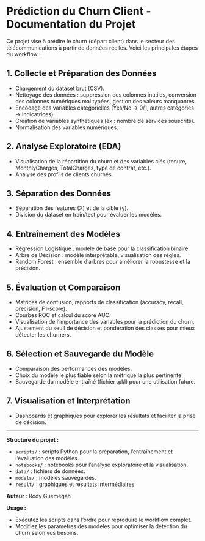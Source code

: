 # Prédiction du Churn Client - Documentation du Projet

Ce projet vise à prédire le churn (départ client) dans le secteur des télécommunications à partir de données réelles. Voici les principales étapes du workflow :

## 1. Collecte et Préparation des Données
- Chargement du dataset brut (CSV).
- Nettoyage des données : suppression des colonnes inutiles, conversion des colonnes numériques mal typées, gestion des valeurs manquantes.
- Encodage des variables catégorielles (Yes/No → 0/1, autres catégories → indicatrices).
- Création de variables synthétiques (ex : nombre de services souscrits).
- Normalisation des variables numériques.

## 2. Analyse Exploratoire (EDA)
- Visualisation de la répartition du churn et des variables clés (tenure, MonthlyCharges, TotalCharges, type de contrat, etc.).
- Analyse des profils de clients churnés.

## 3. Séparation des Données
- Séparation des features (X) et de la cible (y).
- Division du dataset en train/test pour évaluer les modèles.

## 4. Entraînement des Modèles
- Régression Logistique : modèle de base pour la classification binaire.
- Arbre de Décision : modèle interprétable, visualisation des règles.
- Random Forest : ensemble d’arbres pour améliorer la robustesse et la précision.

## 5. Évaluation et Comparaison
- Matrices de confusion, rapports de classification (accuracy, recall, precision, F1-score).
- Courbes ROC et calcul du score AUC.
- Visualisation de l’importance des variables pour la prédiction du churn.
- Ajustement du seuil de décision et pondération des classes pour mieux détecter les churners.

## 6. Sélection et Sauvegarde du Modèle
- Comparaison des performances des modèles.
- Choix du modèle le plus fiable selon la métrique la plus pertinente.
- Sauvegarde du modèle entraîné (fichier .pkl) pour une utilisation future.

## 7. Visualisation et Interprétation
- Dashboards et graphiques pour explorer les résultats et faciliter la prise de décision.

---

**Structure du projet :**
- `scripts/` : scripts Python pour la préparation, l’entraînement et l’évaluation des modèles.
- `notebooks/` : notebooks pour l’analyse exploratoire et la visualisation.
- `data/` : fichiers de données.
- `models/` : modèles sauvegardés.
- `result/` : graphiques et résultats intermédiaires.

**Auteur :** Rody Guemegah

**Usage :**
- Exécutez les scripts dans l’ordre pour reproduire le workflow complet.
- Modifiez les paramètres des modèles pour optimiser la détection du churn selon vos besoins.
